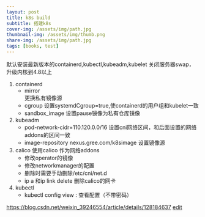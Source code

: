 ```yaml
---
layout: post
title: k8s build
subtitle: 搭建k8s
cover-img: /assets/img/path.jpg
thumbnail-img: /assets/img/thumb.png
share-img: /assets/img/path.jpg
tags: [books, test]
---
```


默认安装最新版本的containerd,kubectl,kubeadm,kubelet
关闭服务器swap，升级内核到4.8以上

1. containerd
    - mirror  
      更换私有镜像源
    - cgroup 
      设置systemdCgroup=true,使containerd的用户组和kubelet一致
    - sandbox_image
      设置pause镜像为私有仓库镜像
2. kubeadm
    - pod-network-cidr=110.120.0.0/16 设置cni网络区间，和后面设置的网络addons的区间一致
    - image-repository nexus.gree.com/k8simage 设置镜像源
3. calico
     使用calico 作为网络addons
    - 修改operator的镜像
    - 修改networkmanager的配置
    - 删除时需要手动删除/etc/cni/net.d
    - ip a 和ip link delete 删除calico的网卡
4. kubectl
    - kubectl config view : 查看配置（不带密码）


https://blog.csdn.net/weixin_39246554/article/details/128184637
[edit](https://github.com/wurara/wurara.github.io/new/master/_posts)
